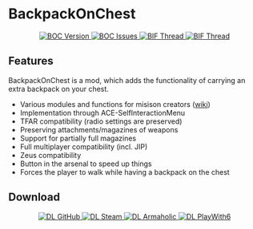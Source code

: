 # BackpackOnChest

<p align="center">
    <a href="https://github.com/DerZade/BackpackOnChest/releases/latest">
        <img src="https://img.shields.io/badge/Version-1.2.0-blue.svg?style=flat-square" alt="BOC Version">
    </a>
    <a href="https://github.com/DerZade/BackpackOnChest/issues">
        <img src="https://img.shields.io/github/issues-raw/derzade/BackpackOnChest.svg?style=flat-square&label=Issues" alt="BOC Issues">
    </a>
    <a href="https://forums.bistudio.com/topic/181815-backpackonchest/">
        <img src="https://img.shields.io/badge/BIF-Thread-3c6994.svg?style=flat-square" alt="BIF Thread">
    </a>
    <a href="https://github.com/DerZade/BackpackOnChest/wiki">
        <img src="https://img.shields.io/badge/GitHub-Wiki-d26911.svg?style=flat-square" alt="BIF Thread">
    </a>
</p>
  
    
    

## Features  
BackpackOnChest is a mod, which adds the functionality of carrying an extra backpack on your chest.  
- Various modules and functions for misison creators ([wiki](https://github.com/DerZade/BackpackOnChest/wiki))
- Implementation through ACE-SelfInteractionMenu
- TFAR compatibility (radio settings are preserved)
- Preserving attachments/magazines of weapons
- Support for partially full magazines
- Full multiplayer compatibility (incl. JIP)
- Zeus compatibility
- Button in the arsenal to speed up things
- Forces the player to walk while having a backpack on the chest

## Download

<p align="center">
    <a href="https://github.com/DerZade/BackpackOnChest/releases/latest">
        <img src="https://img.shields.io/badge/Download-GitHub-4078c0.svg?style=flat-square" alt="DL GitHub">
    </a>
    <a href="http://steamcommunity.com/sharedfiles/filedetails/?id=820924072">
        <img src="https://img.shields.io/badge/Download-Steam-233b53.svg?style=flat-square" alt="DL Steam">
    </a>
    <a href="http://www.armaholic.com/page.php?id=28837">
        <img src="https://img.shields.io/badge/Download-Armaholic-88775d.svg?style=flat-square" alt="DL Armaholic">
    </a>
    <a href="http://withsix.com/p/Arma-3/mods/Dw_gW6YuI0KbuTzShn1VWQ/backpack-on-chest-mod">
        <img src="https://img.shields.io/badge/Download-PlayWith6-146bff.svg?style=flat-square" alt="DL PlayWith6">
    </a>
</p>
